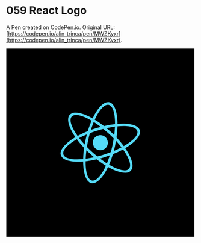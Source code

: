 # 059 React Logo

A Pen created on CodePen.io. Original URL: [https://codepen.io/alin_trinca/pen/MWZKyxr](https://codepen.io/alin_trinca/pen/MWZKyxr).

![React Logo Screenshot](react-logo.png)
